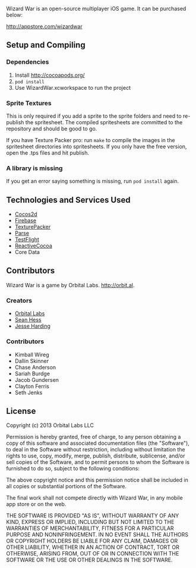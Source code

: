 Wizard War is an open-source multiplayer iOS game. It can be purchased below: 

http://appstore.com/wizardwar


Setup and Compiling
-------------------

### Dependencies

1. Install http://cocoapods.org/
2. `pod install`
3. Use WizardWar.xcworkspace to run the project

### Sprite Textures

This is only required if you add a sprite to the sprite folders and need to re-publish the spritesheet. The compiled spritesheets are committed to the repository and should be good to go. 

If you have Texture Packer pro: run `make` to compile the images in the spritesheet directories into spritesheets. If you only have the free version, open the .tps files and hit publish. 

### A library is missing

If you get an error saying something is missing, run `pod install` again. 


Technologies and Services Used
------------------------------

- [Cocos2d](http://www.cocos2d-iphone.org/)
- [Firebase](http://firebase.com/)
- [TexturePacker](http://www.codeandweb.com/texturepacker)
- [Parse](https://parse.com/)
- [TestFlight](testflightapp.com)
- [ReactiveCocoa](https://github.com/ReactiveCocoa/ReactiveCocoa)
- Core Data

Contributors
------------

Wizard War is a game by Orbital Labs. http://orbit.al. 

### Creators

- [Orbital Labs](http://orbit.al)
- [Sean Hess](http://seanhess.github.com)
- [Jesse Harding](http://jesseharding.com)

### Contributors

- Kimball Wireg
- Dallin Skinner
- Chase Anderson
- Sariah Burdge
- Jacob Gundersen
- Clayton Ferris
- Seth Jenks


License
-------

Copyright (c) 2013 Orbital Labs LLC

Permission is hereby granted, free of charge, to any person obtaining a copy
of this software and associated documentation files (the "Software"), to deal
in the Software without restriction, including without limitation the rights
to use, copy, modify, merge, publish, distribute, sublicense, and/or sell
copies of the Software, and to permit persons to whom the Software is
furnished to do so, subject to the following conditions:

The above copyright notice and this permission notice shall be included in
all copies or substantial portions of the Software.

The final work shall not compete directly with Wizard War, in any mobile app store or on the web. 

THE SOFTWARE IS PROVIDED "AS IS", WITHOUT WARRANTY OF ANY KIND, EXPRESS OR
IMPLIED, INCLUDING BUT NOT LIMITED TO THE WARRANTIES OF MERCHANTABILITY,
FITNESS FOR A PARTICULAR PURPOSE AND NONINFRINGEMENT. IN NO EVENT SHALL THE
AUTHORS OR COPYRIGHT HOLDERS BE LIABLE FOR ANY CLAIM, DAMAGES OR OTHER
LIABILITY, WHETHER IN AN ACTION OF CONTRACT, TORT OR OTHERWISE, ARISING FROM,
OUT OF OR IN CONNECTION WITH THE SOFTWARE OR THE USE OR OTHER DEALINGS IN
THE SOFTWARE.







[appstore]: http://appstore.com/wizardwar

